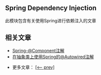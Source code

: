 ## Spring Dependency Injection

此模块包含有关使用Spring进行依赖注入的文章

## 相关文章

+ [Spring-@Component注解](docs/Spring-@Component注解.md)
+ [在抽象类上使用Spring的@Autowired注解](docs/在抽象类上使用Spring的@Autowired注解.md)

- 更多文章： [[<-- prev]](../spring-di-3/README.md)